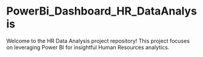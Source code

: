 # PowerBi_Dashboard_HR_DataAnalysis
Welcome to the HR Data Analysis project repository! This project focuses on leveraging Power BI for insightful Human Resources analytics.

